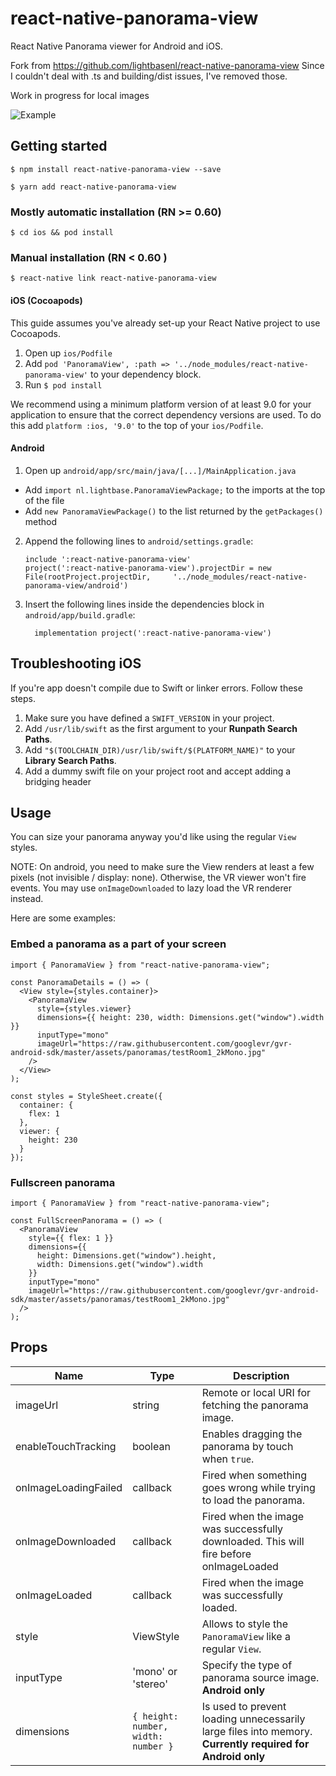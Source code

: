 # react-native-panorama-view

React Native Panorama viewer for Android and iOS.

Fork from https://github.com/lightbasenl/react-native-panorama-view
Since I couldn't deal with .ts and building/dist issues, I've removed those.

Work in progress for local images

![Example](https://raw.githubusercontent.com/lightbasenl/react-native-panorama-view/master/example.gif)

## Getting started

`$ npm install react-native-panorama-view --save`

`$ yarn add react-native-panorama-view`

### Mostly automatic installation (RN >= 0.60)

`$ cd ios && pod install`

### Manual installation (RN < 0.60 )

`$ react-native link react-native-panorama-view`

#### iOS (Cocoapods)

This guide assumes you've already set-up your React Native project to use Cocoapods.

1. Open up `ios/Podfile`
2. Add `pod 'PanoramaView', :path => '../node_modules/react-native-panorama-view'` to your dependency block.
3. Run `$ pod install`

We recommend using a minimum platform version of at least 9.0 for your application to ensure that the correct
dependency versions are used. To do this add `platform :ios, '9.0'` to the top of your `ios/Podfile`.

#### Android

1. Open up `android/app/src/main/java/[...]/MainApplication.java`

- Add `import nl.lightbase.PanoramaViewPackage;` to the imports at the top of the file
- Add `new PanoramaViewPackage()` to the list returned by the `getPackages()` method

2. Append the following lines to `android/settings.gradle`:
   ```
   include ':react-native-panorama-view'
   project(':react-native-panorama-view').projectDir = new File(rootProject.projectDir, 	'../node_modules/react-native-panorama-view/android')
   ```
3. Insert the following lines inside the dependencies block in `android/app/build.gradle`:
   ```
     implementation project(':react-native-panorama-view')
   ```

## Troubleshooting iOS

If you're app doesn't compile due to Swift or linker errors. Follow these steps.

1. Make sure you have defined a `SWIFT_VERSION` in your project.
2. Add `/usr/lib/swift` as the first argument to your **Runpath Search Paths**.
3. Add `"$(TOOLCHAIN_DIR)/usr/lib/swift/$(PLATFORM_NAME)"` to your **Library Search Paths**.
4. Add a dummy swift file on your project root and accept adding a bridging header

## Usage

You can size your panorama anyway you'd like using the regular `View` styles.

NOTE: On android, you need to make sure the View renders at least a few pixels (not invisible / display: none).
Otherwise, the VR viewer won't fire events. You may use `onImageDownloaded` to lazy load the VR renderer instead.

Here are some examples:

### Embed a panorama as a part of your screen

```tsx
import { PanoramaView } from "react-native-panorama-view";

const PanoramaDetails = () => (
  <View style={styles.container}>
    <PanoramaView
      style={styles.viewer}
      dimensions={{ height: 230, width: Dimensions.get("window").width }}
      inputType="mono"
      imageUrl="https://raw.githubusercontent.com/googlevr/gvr-android-sdk/master/assets/panoramas/testRoom1_2kMono.jpg"
    />
  </View>
);

const styles = StyleSheet.create({
  container: {
    flex: 1
  },
  viewer: {
    height: 230
  }
});
```

### Fullscreen panorama

```tsx
import { PanoramaView } from "react-native-panorama-view";

const FullScreenPanorama = () => (
  <PanoramaView
    style={{ flex: 1 }}
    dimensions={{
      height: Dimensions.get("window").height,
      width: Dimensions.get("window").width
    }}
    inputType="mono"
    imageUrl="https://raw.githubusercontent.com/googlevr/gvr-android-sdk/master/assets/panoramas/testRoom1_2kMono.jpg"
  />
);
```

## Props

| Name                 | Type                                | Description                                                                                               |
| -------------------- | ----------------------------------- | --------------------------------------------------------------------------------------------------------- |
| imageUrl             | string                              | Remote or local URI for fetching the panorama image.                                                               |
| enableTouchTracking  | boolean                             | Enables dragging the panorama by touch when `true`.                                                       |
| onImageLoadingFailed | callback                            | Fired when something goes wrong while trying to load the panorama.
| onImageDownloaded    | callback                            | Fired when the image was successfully downloaded. This will fire before onImageLoaded
| onImageLoaded        | callback                            | Fired when the image was successfully loaded.                                                             |
| style                | ViewStyle                           | Allows to style the `PanoramaView` like a regular `View`.                                                 |
| inputType            | 'mono' or 'stereo'                  | Specify the type of panorama source image. **Android only**                                               |
| dimensions           | `{ height: number, width: number }` | Is used to prevent loading unnecessarily large files into memory. **Currently required for Android only** |
